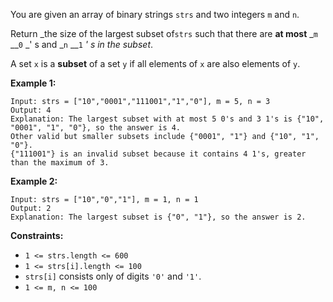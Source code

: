 You are given an array of binary strings `strs` and two integers `m` and `n`.

Return _the size of the largest subset of`strs` such that there are **at
most** _`m` __`0` _' s and _`n` __`1` _' s in the subset_.

A set `x` is a **subset** of a set `y` if all elements of `x` are also
elements of `y`.



**Example 1:**

    
    
    Input: strs = ["10","0001","111001","1","0"], m = 5, n = 3
    Output: 4
    Explanation: The largest subset with at most 5 0's and 3 1's is {"10", "0001", "1", "0"}, so the answer is 4.
    Other valid but smaller subsets include {"0001", "1"} and {"10", "1", "0"}.
    {"111001"} is an invalid subset because it contains 4 1's, greater than the maximum of 3.
    

**Example 2:**

    
    
    Input: strs = ["10","0","1"], m = 1, n = 1
    Output: 2
    Explanation: The largest subset is {"0", "1"}, so the answer is 2.
    



**Constraints:**

  * `1 <= strs.length <= 600`
  * `1 <= strs[i].length <= 100`
  * `strs[i]` consists only of digits `'0'` and `'1'`.
  * `1 <= m, n <= 100`

